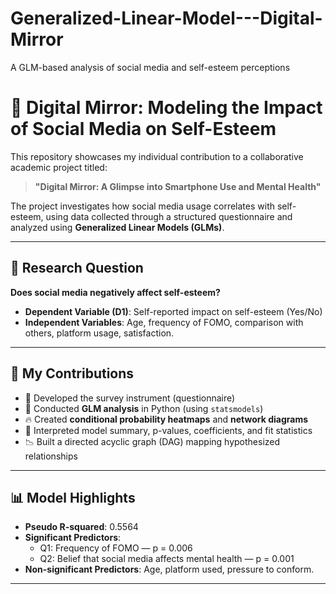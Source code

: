 # Generalized-Linear-Model---Digital-Mirror
A GLM-based analysis of social media and self-esteem perceptions
# 📱 Digital Mirror: Modeling the Impact of Social Media on Self-Esteem

This repository showcases my individual contribution to a collaborative academic project titled:

> **"Digital Mirror: A Glimpse into Smartphone Use and Mental Health"**

The project investigates how social media usage correlates with self-esteem, using data collected through a structured questionnaire and analyzed using **Generalized Linear Models (GLMs)**.

---

## 🎯 Research Question

**Does social media negatively affect self-esteem?**

- **Dependent Variable (D1)**: Self-reported impact on self-esteem (Yes/No)
- **Independent Variables**: Age, frequency of FOMO, comparison with others, platform usage, satisfaction.

---

## 👤 My Contributions

- 🧾 Developed the survey instrument (questionnaire)
- 🔢 Conducted **GLM analysis** in Python (using `statsmodels`)
- 🔥 Created **conditional probability heatmaps** and **network diagrams**
- 📄 Interpreted model summary, p-values, coefficients, and fit statistics
- 📉 Built a directed acyclic graph (DAG) mapping hypothesized relationships

---

## 📊 Model Highlights

- **Pseudo R-squared**: 0.5564
- **Significant Predictors**:
  - Q1: Frequency of FOMO — p = 0.006
  - Q2: Belief that social media affects mental health — p = 0.001
- **Non-significant Predictors**: Age, platform used, pressure to conform.

---



